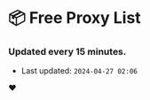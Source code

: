 # :package: Free Proxy List
### Updated every 15 minutes.

- Last updated: `2024-04-27 02:06`

:heart:
